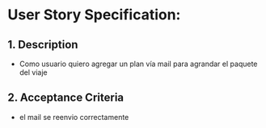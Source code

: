 # User Story Specification: <Cargar plan por reenvio de mail>

## 1.	Description

* Como usuario quiero agregar un plan vía mail para agrandar el paquete del viaje

## 2.	Acceptance Criteria

* el mail se reenvio correctamente
